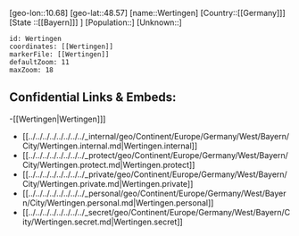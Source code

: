 ﻿---
location: [48.57,10.68]
mapzoom: [7,12] 
mapmarker: city 
type: City
tags:
- geo/City


SpocWebEntityId: 35560
isDeleted: false
confidential: public

---
[geo-lon::10.68]
[geo-lat::48.57]
[name::Wertingen]
[Country::[[Germany]]]
[State ::[[Bayern]]] ]
[Population::]
[Unknown::]


```leaflet
id: Wertingen
coordinates: [[Wertingen]]
markerFile: [[Wertingen]]
defaultZoom: 11 
maxZoom: 18
```


## Confidential Links & Embeds: 
-[[Wertingen|Wertingen]]] 
- [[../../../../../../../../_internal/geo/Continent/Europe/Germany/West/Bayern/City/Wertingen.internal.md|Wertingen.internal]] 
- [[../../../../../../../../_protect/geo/Continent/Europe/Germany/West/Bayern/City/Wertingen.protect.md|Wertingen.protect]] 
- [[../../../../../../../../_private/geo/Continent/Europe/Germany/West/Bayern/City/Wertingen.private.md|Wertingen.private]] 
- [[../../../../../../../../_personal/geo/Continent/Europe/Germany/West/Bayern/City/Wertingen.personal.md|Wertingen.personal]] 
- [[../../../../../../../../_secret/geo/Continent/Europe/Germany/West/Bayern/City/Wertingen.secret.md|Wertingen.secret]] 
